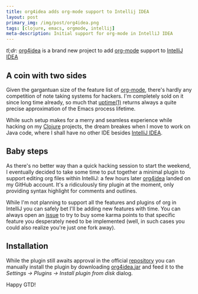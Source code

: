 ```yaml
---
title: org4idea adds org-mode support to Intellij IDEA
layout: post
primary_img: /img/post/org4idea.png
tags: [clojure, emacs, orgmode, intellij]
meta-description: Initial support for org-mode in IntelliJ IDEA
---
```



*tl;dr:* [org4idea](https://github.com/skuro/org4idea) is a brand new
 project to add [org-mode](http://orgmode.org) support to [IntelliJ IDEA](http://www.jetbrains.com/idea/)

A coin with two sides
---------------------

Given the gargantuan size of the feature list of
[org-mode](http://orgmode.org/), there's hardly any competition of
note taking systems for hackers. I'm completely sold on it since long
time already, so much that
[uptime(1)](http://unixhelp.ed.ac.uk/CGI/man-cgi?uptime) returns
always a quite precise approximation of the Emacs process lifetime.

While such setup makes for a merry and seamless experience while
hacking on my [Clojure](http://clojure.org/) projects, the dream
breakes when I move to work on Java code, where I shall have no other
IDE besides [IntelliJ IDEA](http://www.jetbrains.com/idea/).

Baby steps
----------

As there's no better way than a quick hacking session to start the
weekend, I eventually decided to take some time to put together a
minimal plugin to support editing org files within IntelliJ: a few
hours later [org4idea](https://github.com/skuro/org4idea) landed on my
GitHub account. It's a ridiculously tiny plugin at the moment, only
providing syntax highlight for comments and outlines.

While I'm
not planning to support all the features and plugins of org in
IntelliJ you can safely bet I'll be adding new features with time. You
can always open an [issue](https://github.com/skuro/org4idea/issues)
to try to buy some karma points to that specific feature you desperately
need to be implemented (well, in such cases you could also realize you're just
one fork away).

Installation
------------

While the plugin still awaits approval in the official
[repository](http://plugins.intellij.net/plugin?pr=&pluginId=7095) you
can manually install the plugin by downloading [org4idea.jar](https://github.com/downloads/skuro/org4idea/org4idea.jar)
and feed it to the *Settings -> Plugins -> Install plugin from disk*
dialog.

Happy GTD!
